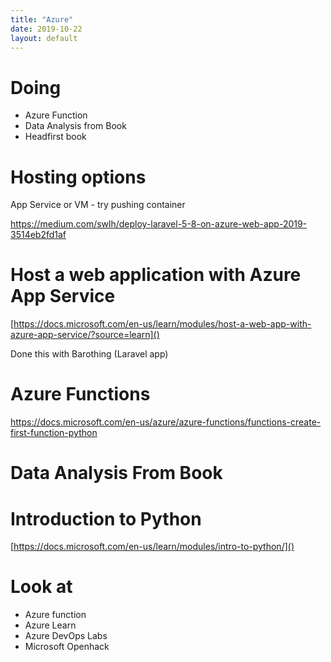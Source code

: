 ```yaml
---
title: "Azure"
date: 2019-10-22
layout: default
---
```


# Doing
* Azure Function
* Data Analysis from Book
* Headfirst book


# Hosting options

App Service or VM - try pushing container

https://medium.com/swlh/deploy-laravel-5-8-on-azure-web-app-2019-3514eb2fd1af



# Host a web application with Azure App Service
[https://docs.microsoft.com/en-us/learn/modules/host-a-web-app-with-azure-app-service/?source=learn]()

Done this with Barothing (Laravel app)


# Azure Functions

https://docs.microsoft.com/en-us/azure/azure-functions/functions-create-first-function-python

# Data Analysis From Book



# Introduction to Python 
[https://docs.microsoft.com/en-us/learn/modules/intro-to-python/]()



# Look at
* Azure function
* Azure Learn
* Azure DevOps Labs
* Microsoft Openhack
